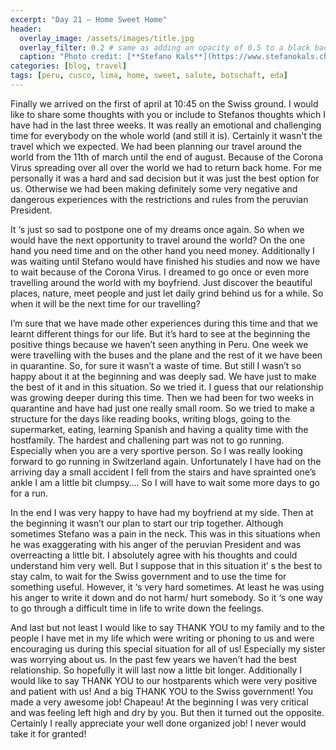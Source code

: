 ```yaml
---
excerpt: "Day 21 – Home Sweet Home"
header:
  overlay_image: /assets/images/title.jpg
  overlay_filter: 0.2 # same as adding an opacity of 0.5 to a black background
  caption: "Photo credit: [**Stefano Kals**](https://www.stefanokals.ch)"
categories: [blog, travel]
tags: [peru, cusco, lima, home, sweet, salute, botschaft, eda]
---
```


Finally we arrived on the first of april at 10:45 on the Swiss ground. I would like to share some thoughts with you or include to Stefanos thoughts which I have had in the last three weeks. It was really an emotional and challenging time for everybody on the whole world (and still it is). Certainly it wasn't the travel which we expected. We had been planning our travel around the world from the 11th of march until the end of august. Because of the Corona Virus spreading over all over the world we had to return back home. For me personally it was a hard and sad decision but it was just the best option for us. Otherwise we had been making definitely some very negative and dangerous experiences with the restrictions and rules from the peruvian President.

It ‘s just so sad to postpone one of my dreams once again. So when we would have the next opportunity to travel around the world? On the one hand you need time and on the other hand you need money. Additionally I was waiting until Stefano would have finished his studies and now we have to wait because of the Corona Virus. I dreamed to go once or even more travelling around the world with my boyfriend. Just discover the beautiful places, nature, meet people and just let daily grind behind us for a while. So when it will be the next time for our travelling?

I’m sure that we have made other experiences during this time and that we learnt different things for our life. But it’s hard to see at the beginning the positive things because we haven’t seen anything in Peru. One week we were travelling with the buses and the plane and the rest of it we have been in quarantine. So, for sure it wasn’t a waste of time. But still I wasn’t so happy about it at the beginning and was deeply sad. We have just to make the best of it and in this situation. So we tried it. I guess that our relationship was growing deeper during this time. Then we had been for two weeks in quarantine and have had just one really small room. So we tried to make a structure for the days like reading books, writing blogs, going to the supermarket, eating, learning Spanish and having a quality time with the hostfamily. The hardest and challening part was not to go running. Especially when you are a very sportive person. So I was really looking forward to go running in Switzerland again. Unfortunately I have had on the arriving day a small accident I fell from the stairs and have sprainted one’s ankle I am a little bit clumpsy…. So I will have to wait some more days to go for a run.

In the end I was very happy to have had my boyfriend at my side. Then at the beginning it wasn’t our plan to start our trip together. Although sometimes Stefano was a pain in the neck. This was in this situations when he was exaggerating with his anger of the peruvian President and was overreacting a little bit. I absolutely agree with his thoughts and could understand him very well. But I suppose that in this situation it’ s the best to stay calm, to wait for the Swiss government and to use the time for something useful. However, it ‘s very hard sometimes. At least he was using his anger to write it down and do not harm/ hurt somebody. So it ‘s one way to go through a difficult time in life to write down the feelings.

And last but not least I would like to say THANK YOU to my family and to the people I have met in my life which were writing or phoning to us and were encouraging us during this special situation for all of us! Especially my sister was worrying about us. In the past few years we haven’t had the best relationship. So hopefully it will last now a little bit longer. Additionally I would like to say THANK YOU to our hostparents which were very positive and patient with us! And a big THANK YOU to the Swiss government! You made a very awesome job! Chapeau! At the beginning I was very critical and was feeling left high and dry by you. But then it turned out the opposite. Certainly I really appreciate your well done organized job! I never would take it for granted!